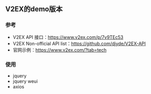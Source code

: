 ## V2EX的demo版本

### 参考

- V2EX API 接口：https://www.v2ex.com/p/7v9TEc53
- V2EX Non-official API list：https://github.com/djyde/V2EX-API
- 官网示例：https://www.v2ex.com/?tab=tech

### 使用

- jquery
- jquery weui
- axios